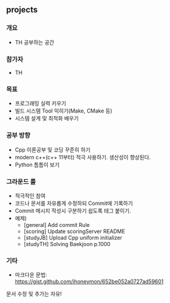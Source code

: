 ## projects

### 개요
- TH 공부하는 공간

### 참가자
- TH

### 목표
- 프로그래밍 실력 키우기
- 빌드 시스템 Tool 익히기(Make, CMake 등)
- 시스템 설계 및 최적화 배우기

### 공부 방향
- Cpp 이론공부 및 코딩 꾸준히 하기
- modern c++(c++ 11부터) 적극 사용하기. 생산성이 향상된다.
- Python 틈틈이 보기

### 그라운드 룰
- 적극적인 참여
- 코드나 문서를 자유롭게 수정하되 Commit에 기록하기
- Commit 메시지 작성시 구분하기 쉽도록 태그 붙이기.
- 예제)
  -  [general] Add commit Rule
  -  [scoring] Update scoringServer README
  -  [studyJB] Upload Cpp uniform initializer
  -  [studyTH] Solving Baekjoon p.1000

### 기타
- 마크다운 문법: https://gist.github.com/ihoneymon/652be052a0727ad59601

문서 수정 및 추가는 자유!
